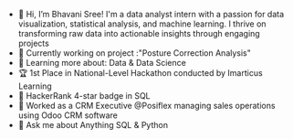 - 👋 Hi, I’m Bhavani Sree! I'm a data analyst intern with a passion for data visualization, statistical analysis, and machine learning. I thrive on transforming raw data into actionable insights through engaging projects
- 🔭 Currently working on project :"Posture Correction Analysis"
- 🌱 Learning more about: Data & Data Science
- 🏆 1st Place in National-Level Hackathon conducted by Imarticus Learning
- 🌟 HackerRank 4-star badge in SQL
- 💼 Worked as a CRM Executive @Posiflex managing sales operations using Odoo CRM software
- 💬 Ask me about Anything SQL & Python
